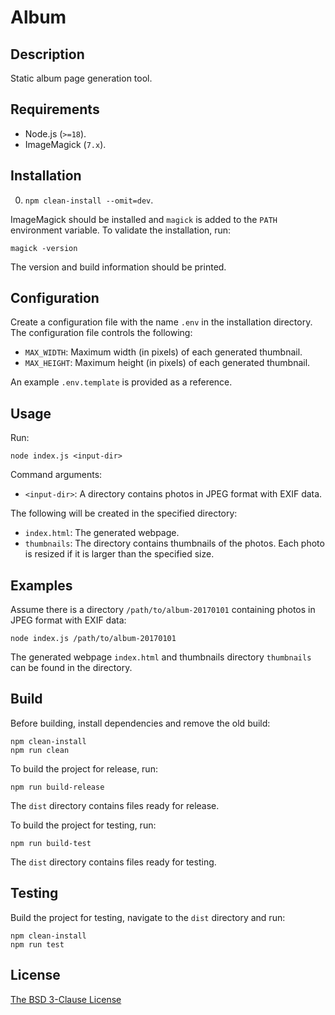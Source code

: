 # Album #

## Description ##

Static album page generation tool.

## Requirements ##

* Node.js (`>=18`).
* ImageMagick (`7.x`).

## Installation ##

0. `npm clean-install --omit=dev`.

ImageMagick should be installed and `magick` is added to the `PATH` environment
variable. To validate the installation, run:

```
magick -version
```

The version and build information should be printed.

## Configuration ##

Create a configuration file with the name `.env` in the installation directory.
The configuration file controls the following:

* `MAX_WIDTH`: Maximum width (in pixels) of each generated thumbnail.
* `MAX_HEIGHT`: Maximum height (in pixels) of each generated thumbnail.

An example `.env.template` is provided as a reference.

## Usage ##

Run:

```
node index.js <input-dir>
```

Command arguments:

* `<input-dir>`: A directory contains photos in JPEG format with EXIF data.

The following will be created in the specified directory:

* `index.html`: The generated webpage.
* `thumbnails`: The directory contains thumbnails of the photos. Each photo is
                resized if it is larger than the specified size.

## Examples ##

Assume there is a directory `/path/to/album-20170101` containing photos in JPEG
format with EXIF data:

```
node index.js /path/to/album-20170101
```

The generated webpage `index.html` and thumbnails directory `thumbnails` can be
found in the directory.

## Build ##

Before building, install dependencies and remove the old build:

```
npm clean-install
npm run clean
```

To build the project for release, run:

```
npm run build-release
```

The `dist` directory contains files ready for release.

To build the project for testing, run:

```
npm run build-test
```

The `dist` directory contains files ready for testing.

## Testing ##

Build the project for testing, navigate to the `dist` directory and run:

```
npm clean-install
npm run test
```

## License ##

[The BSD 3-Clause License](http://opensource.org/licenses/BSD-3-Clause)
